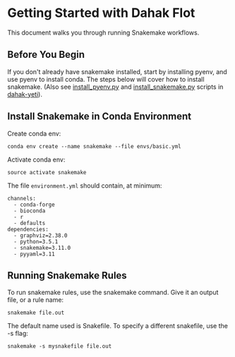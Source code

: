 # Getting Started with Dahak Flot

This document walks you through running Snakemake workflows.

## Before You Begin

If you don't already have snakemake installed, 
start by installing pyenv, and use pyenv to install conda.
The steps below will cover how to install snakemake.
(Also see [install_pyenv.py](https://github.com/charlesreid1/dahak-yeti/blob/master/scripts/install_pyenv.py) 
and [install_snakemake.py](https://github.com/charlesreid1/dahak-yeti/blob/master/scripts/install_snakemake.py)
scripts in [dahak-yeti](https://github.com/charlesreid1/dahak-yeti)).

## Install Snakemake in Conda Environment

Create conda env:

```
conda env create --name snakemake --file envs/basic.yml
```

Activate conda env:

```
source activate snakemake
```

The file `environment.yml` should contain, at minimum:

```
channels:
  - conda-forge
  - bioconda
  - r
  - defaults
dependencies:
  - graphviz=2.38.0
  - python=3.5.1
  - snakemake=3.11.0
  - pyyaml=3.11
```

## Running Snakemake Rules

To run snakemake rules, use the snakemake command.
Give it an output file, or a rule name:

```
snakemake file.out
```

The default name used is Snakefile. To specify a different snakefile,
use the -s flag:

```
snakemake -s mysnakefile file.out
```

